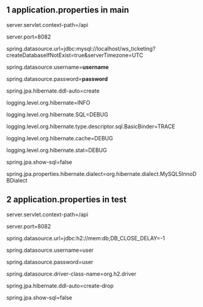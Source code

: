 ## 1 application.properties in main

server.servlet.context-path=/api

server.port=8082

spring.datasource.url=jdbc:mysql://localhost/ws_ticketing?createDatabaseIfNotExist=true&serverTimezone=UTC

spring.datasource.username=**username**

spring.datasource.password=**password**


spring.jpa.hibernate.ddl-auto=create

logging.level.org.hibernate=INFO

logging.level.org.hibernate.SQL=DEBUG

logging.level.org.hibernate.type.descriptor.sql.BasicBinder=TRACE

logging.level.org.hibernate.cache=DEBUG

logging.level.org.hibernate.stat=DEBUG

spring.jpa.show-sql=false

spring.jpa.properties.hibernate.dialect=org.hibernate.dialect.MySQL5InnoDBDialect


## 2 application.properties in test

server.servlet.context-path=/api

server.port=8082

spring.datasource.url=jdbc:h2://mem:db;DB_CLOSE_DELAY=-1

spring.datasource.username=user

spring.datasource.password=user

spring.datasource.driver-class-name=org.h2.driver

spring.jpa.hibernate.ddl-auto=create-drop

spring.jpa.show-sql=false
